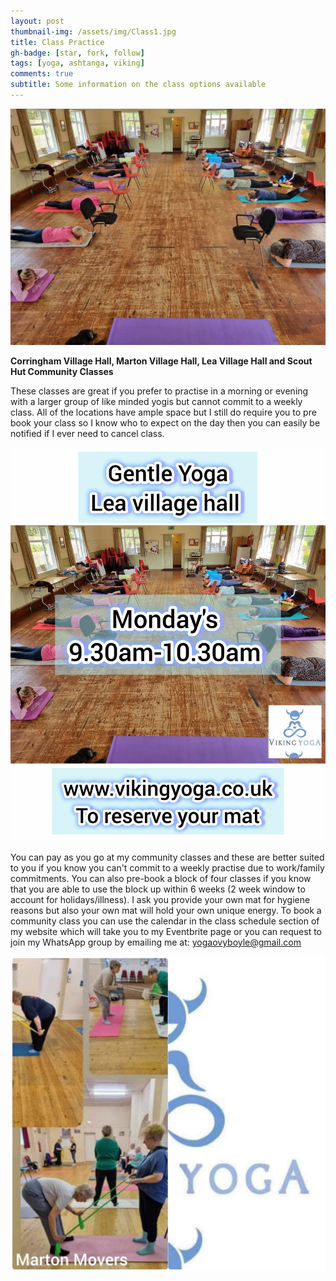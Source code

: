 ```yaml
---
layout: post
thumbnail-img: /assets/img/Class1.jpg
title: Class Practice 
gh-badge: [star, fork, follow]
tags: [yoga, ashtanga, viking]
comments: true
subtitle: Some information on the class options available
---
```


<img title="Home Or Class 1" alt="" src="/assets/img/Class1.jpg">

**Corringham  Village Hall, Marton  Village Hall, Lea  Village Hall and Scout Hut Community Classes**  

These classes are great if you prefer to practise in a morning or evening with a larger group of like minded yogis but cannot commit to a weekly class. All of the locations have ample space but I still do require you to pre book your class so I know who to expect on the day then you can easily be notified if I ever need to cancel class. 

<img title="Home Or Class 2" alt="" src="/assets/img/Class2.JPG">

You can pay as you go at my community classes and these are better suited to you if you know you can't commit to a weekly practise due to work/family commitments. You can also pre-book a block of four classes if you know that you are able to use the block up within 6 weeks (2 week window to account for holidays/illness). I ask you provide your own mat for hygiene reasons but also your own mat will hold your own unique energy.
To book a community class you can use the calendar in the class schedule section of my website which will take you to my Eventbrite page or you can request to join my WhatsApp group by emailing me at: yogaovyboyle@gmail.com

<img title="Home Or Class 3" alt="" src="/assets/img/Class3.jpg">
